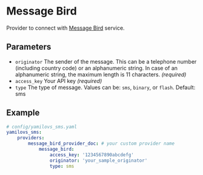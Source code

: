 # Message Bird

Provider to connect with [Message Bird](https://www.messagebird.com/) service.

## Parameters

 * `originator` The sender of the message. This can be a telephone number (including country code) or an alphanumeric string. In case of an alphanumeric string, the maximum length is 11 characters. *(required)*
 * `access_key` Your API key *(required)*
 * `type` The type of message. Values can be: `sms`, `binary`, or `flash`. Default: sms

## Example

``` yaml
# config/yamilovs_sms.yaml
yamilovs_sms:
    providers:
        message_bird_provider_doc: # your custom provider name
            message_bird:
                access_key: '1234567890abcdefg'
                originator: 'your_sample_originator'
                type: sms
```